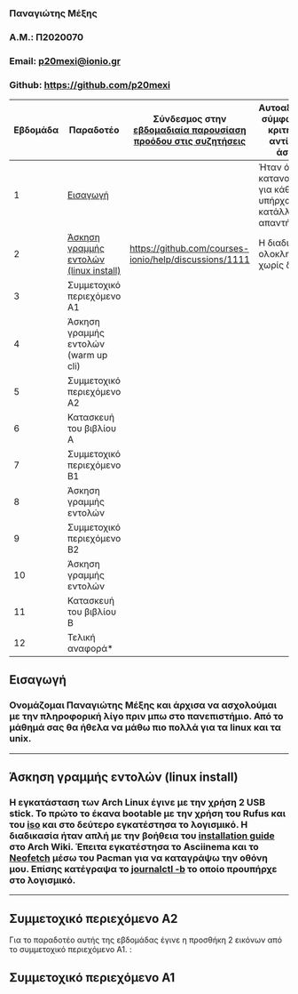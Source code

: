 ### Παναγιώτης Μέξης
### A.M.: Π2020070
### Email: p20mexi@ionio.gr
### Github: https://github.com/p20mexi


| Εβδομάδα | Παραδοτέο | Σύνδεσμος στην [εβδομαδιαία παρουσίαση προόδου στις συζητήσεις](https://github.com/courses-ionio/help/discussions/categories/show-and-tell) | Αυτοαξιολόγηση σύμφωνα με τα κριτήρια της αντίστοιχης άσκησης |
| --- | --- | --- | --- |
| 1 | [Εισαγωγή](https://github.com/p20mexi/hci/tree/2020070/projects/2020070#%CE%B5%CE%B9%CF%83%CE%B1%CE%B3%CF%89%CE%B3%CE%AE) | | Ήταν όλα κατανοητά και για κάθε απορία υπήρχαν οι κατάλληλες απαντήσεις. |
| 2 | [Άσκηση γραμμής εντολών (linux install)](https://github.com/p20mexi/hci/blob/2020070/projects/2020070/README.md#%CE%AC%CF%83%CE%BA%CE%B7%CF%83%CE%B7-%CE%B3%CF%81%CE%B1%CE%BC%CE%BC%CE%AE%CF%82-%CE%B5%CE%BD%CF%84%CE%BF%CE%BB%CF%8E%CE%BD-linux-install) | https://github.com/courses-ionio/help/discussions/1111 | Η διαδικασία ολοκληρώθηκε χωρίς δυσκολία. |
| 3 | Συμμετοχικό περιεχόμενο A1 | | |
| 4 | Άσκηση γραμμής εντολών (warm up cli) | | |
| 5 | Συμμετοχικό περιεχόμενο A2 | | |
| 6 | Κατασκευή του βιβλίου Α | | |
| 7 | Συμμετοχικό περιεχόμενο B1 | | |
| 8 | Άσκηση γραμμής εντολών | | |
| 9 | Συμμετοχικό περιεχόμενο B2 | | |
| 10 | Άσκηση γραμμής εντολών | | |
| 11 | Κατασκευή του βιβλίου Β | | |
| 12 | Τελική αναφορά* | | |

## Εισαγωγή
### Ονομάζομαι Παναγιώτης Μέξης και άρχισα να ασχολούμαι με την πληροφορική λίγο πριν μπω στο πανεπιστήμιο. Από το μάθημά σας θα ήθελα να μάθω πιο πολλά για τα linux και τα unix.
--------------
## Άσκηση γραμμής εντολών (linux install)
### Η εγκατάσταση των Arch Linux έγινε με την χρήση 2 USB stick. Το πρώτο το έκανα bootable με την χρήση του Rufus και του [iso](https://archlinux.org/download/) και στο δεύτερο εγκατέστησα το λογισμικό. Η διαδικασία ήταν απλή με την βοήθεια του [installation guide](https://wiki.archlinux.org/title/installation_guide) στο Arch Wiki. Έπειτα εγκατέστησα το Asciinema και το [Neofetch](https://asciinema.org/a/vHhcdzf2dUUPCzoHzzGUwBrjR) μέσω του Pacman για να καταγράψω την οθόνη μου. Επίσης κατέγραψα το [journalctl -b](https://asciinema.org/a/uLVuolDx0rigb7nA2UsBvtdQk) το οποίο προυπήρχε στο λογισμικό.
----
## Συμμετοχικό περιεχόμενο Α2
Για το παραδοτέο αυτής της εβδομάδας έγινε η προσθήκη 2 εικόνων από το συμμετοχικό περιεχόμενο Α1. :<br>

## Συμμετοχικό περιεχόμενο Α1
